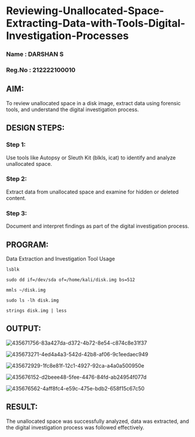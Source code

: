 # Reviewing-Unallocated-Space-Extracting-Data-with-Tools-Digital-Investigation-Processes
### Name : DARSHAN S
### Reg.No : 212222100010
## AIM:
To review unallocated space in a disk image, extract data using forensic tools, and understand the digital investigation process.

## DESIGN STEPS:
### Step 1:
Use tools like Autopsy or Sleuth Kit (blkls, icat) to identify and analyze unallocated space.

### Step 2:
Extract data from unallocated space and examine for hidden or deleted content.

### Step 3:
Document and interpret findings as part of the digital investigation process.

## PROGRAM:
Data Extraction and Investigation Tool Usage
```
lsblk
```
```
sudo dd if=/dev/sda of=/home/kali/disk.img bs=512
```
```
mmls ~/disk.img
```
```
sudo ls -lh disk.img
```
```
strings disk.img | less
```
## OUTPUT:

![435671756-83a427da-d372-4b72-8e54-c874c8e31f37](https://github.com/user-attachments/assets/bb40bcf1-898c-43f8-a6b0-8899e0966be9)

![435673271-4ed4a4a3-542d-42b8-af06-9c1eedaec949](https://github.com/user-attachments/assets/f259b9f6-ef78-470b-9b48-c5827fdb0351)

![435672929-1fc8e81f-12c1-4927-92ca-a4a0a500950e](https://github.com/user-attachments/assets/2d12be68-f4d9-41bb-8097-739cbc63750b)

![435676152-d2beee48-5fee-4476-84fd-ab24954f077d](https://github.com/user-attachments/assets/86defe17-de28-4f4b-82a8-d6836a3c3084)

![435676562-4aff8fc4-e59c-475e-bdb2-658f15c67c50](https://github.com/user-attachments/assets/bbdbd2fd-0a7b-48d2-941f-71085f29b688)


## RESULT:
The unallocated space was successfully analyzed, data was extracted, and the digital investigation process was followed effectively.
